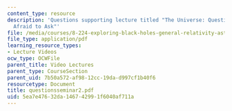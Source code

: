 ```yaml
---
content_type: resource
description: 'Questions supporting lecture titled "The Universe: Questions You Were
  Afraid to Ask"'
file: /media/courses/8-224-exploring-black-holes-general-relativity-astrophysics-spring-2003/5ea7e47632da146742991f6040af711a_questionsseminar2.pdf
file_type: application/pdf
learning_resource_types:
- Lecture Videos
ocw_type: OCWFile
parent_title: Video Lectures
parent_type: CourseSection
parent_uid: 7b50a572-af98-12cc-19da-d997cf1b40f6
resourcetype: Document
title: questionsseminar2.pdf
uid: 5ea7e476-32da-1467-4299-1f6040af711a
---
```

